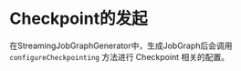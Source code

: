 # Checkpoint的发起
在StreamingJobGraphGenerator中，生成JobGraph后会调用`configureCheckpointing` 方法进行 Checkpoint 相关的配置。